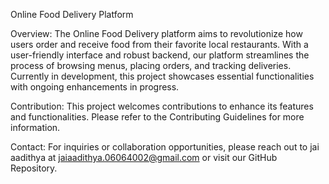 Online Food Delivery Platform


Overview:
The Online Food Delivery platform aims to revolutionize how users order and receive food from their favorite local restaurants. With a user-friendly interface and robust backend, our platform streamlines the process of browsing menus, placing orders, and tracking deliveries. Currently in development, this project showcases essential functionalities with ongoing enhancements in progress.

Contribution:
This project welcomes contributions to enhance its features and functionalities. Please refer to the Contributing Guidelines for more information.

Contact:
For inquiries or collaboration opportunities, please reach out to jai aadithya at jaiaadithya.06064002@gmail.com or visit our GitHub Repository.
